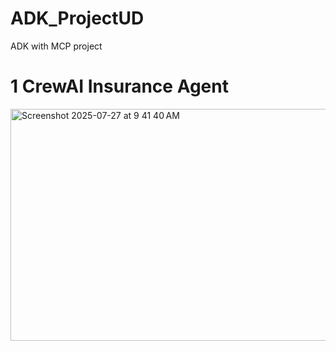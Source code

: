 # ADK_ProjectUD
ADK with MCP project
# 1 CrewAI Insurance Agent
<img width="904" height="371" alt="Screenshot 2025-07-27 at 9 41 40 AM" src="https://github.com/user-attachments/assets/f79cb202-b463-4b43-9ce4-c371d1eee397" />

